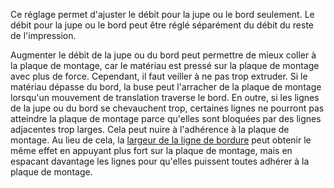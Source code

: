 Ce réglage permet d'ajuster le débit pour la jupe ou le bord seulement. Le débit pour la jupe ou le bord peut être réglé séparément du débit du reste de l'impression.

Augmenter le débit de la jupe ou du bord peut permettre de mieux coller à la plaque de montage, car le matériau est pressé sur la plaque de montage avec plus de force. Cependant, il faut veiller à ne pas trop extruder. Si le matériau dépasse du bord, la buse peut l'arracher de la plaque de montage lorsqu'un mouvement de translation traverse le bord. En outre, si les lignes de la jupe ou du bord se chevauchent trop, certaines lignes ne pourront pas atteindre la plaque de montage parce qu'elles sont bloquées par des lignes adjacentes trop larges. Cela peut nuire à l'adhérence à la plaque de montage. Au lieu de cela, la [largeur de la ligne de bordure](../resolution/skirt_brim_line_width.md) peut obtenir le même effet en appuyant plus fort sur la plaque de montage, mais en espacant davantage les lignes pour qu'elles puissent toutes adhérer à la plaque de montage.
